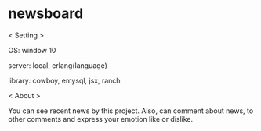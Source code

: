 # newsboard

< Setting > 

OS: window 10 

server: local, erlang(language)

library: cowboy, emysql, jsx, ranch


< About >

You can see recent news by this project.
Also, can comment about news, to other comments and express your emotion like or dislike.


